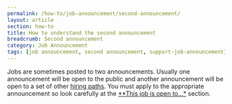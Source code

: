 ```yaml
---
permalink: /how-to/job-announcement/second-announcement/
layout: article
section: how-to
title: How to understand the second announcement
breadcrumb: Second announcement
category: Job Announcement
tags: [job announcement, second announcement, support-job-announcement]
---
```


Jobs are sometimes posted to two announcements. Usually one announcement will be open to the public and another announcement will be open to a set of other [hiring paths](../../working-in-government/unique-hiring-paths/). You must apply to the appropriate announcement so look carefully at the [**This job is open to...*](../this-job-is-open-to/) section.
